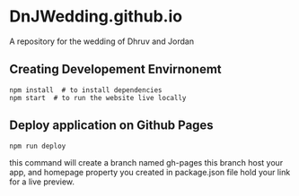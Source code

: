 # DnJWedding.github.io
A repository for the wedding of Dhruv and Jordan

## Creating Developement Envirnonemt
```
npm install  # to install dependencies
npm start  # to run the website live locally
```
## Deploy application on Github Pages
```
npm run deploy 
```
this command will create a branch named gh-pages this branch host your app, and homepage property you created in package.json file hold your link for a live preview.
